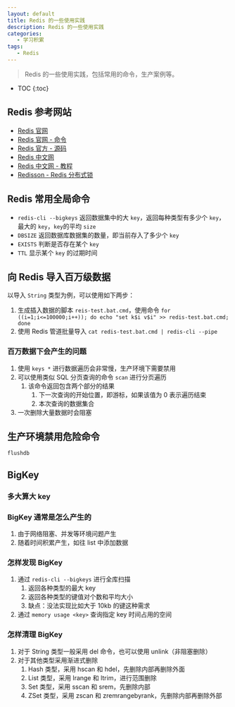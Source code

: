 ```yaml
---
layout: default
title: Redis 的一些使用实践
description: Redis 的一些使用实践
categories: 
   - 学习积累
tags: 
   - Redis
---
```


> Redis 的一些使用实践，包括常用的命令，生产案例等。

<!-- more -->
* TOC
{:toc}

## Redis 参考网站

* [Redis 官网](https://redis.io/)
* [Redis 官网 - 命令](https://redis.io/commands/)
* [Redis 官方 - 源码](https://github.com/redis/redis)
* [Redis 中文网](https://www.redis.net.cn/)
* [Redis 中文网 - 教程](https://www.redis.net.cn/tutorial/3501.html)
* [Redisson - Redis 分布式锁](https://redisson.org/)

## Redis 常用全局命令

* `redis-cli --bigkeys` 返回数据集中的大 `key`，返回每种类型有多少个 `key`，最大的 `key`，`key`的平均 `size`
* `DBSIZE` 返回数据库数据集的数量，即当前存入了多少个 `key`
* `EXISTS` 判断是否存在某个 `key`
* `TTL` 显示某个 `key` 的过期时间

## 向 Redis 导入百万级数据

以导入 `String` 类型为例，可以使用如下两步：

1. 生成插入数据的脚本 `reis-test.bat.cmd`，使用命令 `for ((i=1;i<=100000;i++)); do echo "set k$i v$i" >> redis-test.bat.cmd; done`
2. 使用 Redis 管道批量导入 `cat redis-test.bat.cmd | redis-cli --pipe`

### 百万数据下会产生的问题

1. 使用 `keys *` 进行数据遍历会非常慢，生产环境下需要禁用
2. 可以使用类似 SQL 分页查询的命令 `scan` 进行分页遍历
   1. 该命令返回包含两个部分的结果
      1. 下一次查询的开始位置，即游标，如果该值为 0 表示遍历结束
      2. 本次查询的数据集合
3. 一次删除大量数据时会阻塞

## 生产环境禁用危险命令



`flushdb`

## BigKey

### 多大算大 key

### BigKey 通常是怎么产生的

1. 由于网络阻塞、并发等环境问题产生
2. 随着时间积累产生，如往 list 中添加数据

### 怎样发现 BigKey

1. 通过 `redis-cli --bigkeys` 进行全库扫描
   1. 返回各种类型的最大 key
   2. 返回各种类型的键值对个数和平均大小
   3. 缺点：没法实现比如大于 10kb 的键这种需求
2. 通过 `memory usage <key>` 查询指定 key 时间占用的空间

### 怎样清理 BigKey

1. 对于 String 类型一般采用 del 命令，也可以使用 unlink（非阻塞删除）
2. 对于其他类型采用渐进式删除
   1. Hash 类型，采用 hscan 和 hdel，先删除内部再删除外面
   2. List 类型，采用 lrange 和 ltrim，进行范围删除
   3. Set 类型，采用 sscan 和 srem，先删除内部
   4. ZSet 类型，采用 zscan 和 zremrangebyrank，先删除内部再删除外部